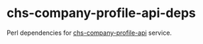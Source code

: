 # chs-company-profile-api-deps

Perl dependencies for [chs-company-profile-api](https://github.com/companieshouse/chs-company-profile-api) service.

